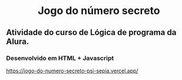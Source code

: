 <h1 align="center"> Jogo do número secreto </h1>

## Atividade do curso de Lógica de programa da Alura. 
### Desenvolvido em HTML + Javascript

https://jogo-do-numero-secreto-psi-sepia.vercel.app/
